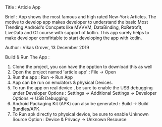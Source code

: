 Title : Article App 

Brief : App shows the most famous and high rated New-York Articles. The motive to develop app makes developer to understand the basic Most Trending Android's Concpets like MVVVM, DataBinding, RxRetrofit, LiveData and Of course with support of kotlin. This app surely helps to make developer comfirtable to start developing the app with kotlin.         

Author : Vikas Grover, 13 December 2019


Build & Run The App :
1. Clone the project, you can have the opption to download this as well
2. Open the project named 'article app' : File -> Open
2. Run the app :  Run -> Run App
3. App can be run on emulators & physical Devices.
4. To run the app on real device , be sure to enable the USB debugging under Developer Options : Settings -> Additional Settings -> Developer Options -> USB Debugging
5. Android Packaging Kit (APK) can also be generated : Build -> Build Bundles/APK.
5. To Run apk directly to physical device, be sure to enable Unknown Source Option : Device & Privacy -> Unknown Resource
